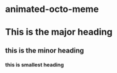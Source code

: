 # animated-octo-meme

# This is the major heading 


## this is the minor heading


### this is smallest heading
